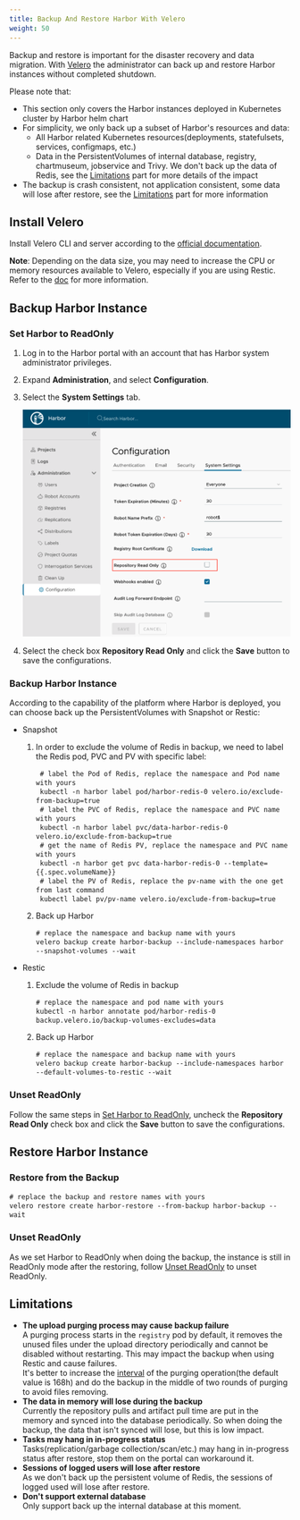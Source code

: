 ```yaml
---
title: Backup And Restore Harbor With Velero  
weight: 50
---
```


Backup and restore is important for the disaster recovery and data migration. With [Velero](https://velero.io/) the administrator can back up and restore Harbor instances without completed shutdown.  

Please note that:
* This section only covers the Harbor instances deployed in Kubernetes cluster by Harbor helm chart
* For simplicity, we only back up a subset of Harbor's resources and data:
  * All Harbor related Kubernetes resources(deployments, statefulsets, services, configmaps, etc.)
  * Data in the PersistentVolumes of internal database, registry, chartmuseum, jobservice and Trivy. We don't back up the data of Redis, see the [Limitations](#limitations) part for more details of the impact
* The backup is crash consistent, not application consistent, some data will lose after restore, see the [Limitations](#limitations) part for more information

## Install Velero
Install Velero CLI and server according to the [official documentation](https://velero.io/docs/v1.9/basic-install/).

**Note**: Depending on the data size, you may need to increase the CPU or memory resources available to Velero, especially if you are using Restic. Refer to the [doc](https://velero.io/docs/v1.9/customize-installation/#customize-resource-requests-and-limits) for more information.

## Backup Harbor Instance
### Set Harbor to ReadOnly
1. Log in to the Harbor portal with an account that has Harbor system administrator privileges.
1. Expand **Administration**, and select **Configuration**.
1. Select the **System Settings** tab.

   ![Set read only](../../img/set-read-only.png)

1. Select the check box **Repository Read Only** and click the **Save** button to save the configurations.

### Backup Harbor Instance
According to the capability of the platform where Harbor is deployed, you can choose back up the PersistentVolumes with Snapshot or Restic:
* Snapshot
  1. In order to exclude the volume of Redis in backup, we need to label the Redis pod, PVC and PV with specific label:
     ```shell
      # label the Pod of Redis, replace the namespace and Pod name with yours
      kubectl -n harbor label pod/harbor-redis-0 velero.io/exclude-from-backup=true 
      # label the PVC of Redis, replace the namespace and PVC name with yours
      kubectl -n harbor label pvc/data-harbor-redis-0 velero.io/exclude-from-backup=true
      # get the name of Redis PV, replace the namespace and PVC name with yours 
      kubectl -n harbor get pvc data-harbor-redis-0 --template={{.spec.volumeName}}
      # label the PV of Redis, replace the pv-name with the one get from last command
      kubectl label pv/pv-name velero.io/exclude-from-backup=true
     ```
  1. Back up Harbor
      ```shell
      # replace the namespace and backup name with yours
      velero backup create harbor-backup --include-namespaces harbor --snapshot-volumes --wait
      ```
  
* Restic
  1. Exclude the volume of Redis in backup
      ```shell
      # replace the namespace and pod name with yours
      kubectl -n harbor annotate pod/harbor-redis-0 backup.velero.io/backup-volumes-excludes=data
      ```
  1. Back up Harbor
      ```shell
      # replace the namespace and backup name with yours
      velero backup create harbor-backup --include-namespaces harbor --default-volumes-to-restic --wait
      ```

### Unset ReadOnly
Follow the same steps in [Set Harbor to ReadOnly](#set-harbor-to-readonly), uncheck the **Repository Read Only** check box and click the **Save** button to save the configurations.

## Restore Harbor Instance
### Restore from the Backup
```shell
# replace the backup and restore names with yours
velero restore create harbor-restore --from-backup harbor-backup --wait
```

### Unset ReadOnly
As we set Harbor to ReadOnly when doing the backup, the instance is still in ReadOnly mode after the restoring, follow [Unset ReadOnly](#unset-readonly) to unset ReadOnly.


## Limitations
* **The upload purging process may cause backup failure**  
  A purging process starts in the `registry` pod by default, it removes the unused files under the upload directory periodically and cannot be disabled without restarting. This may impact the backup when using Restic and cause failures.  
  It's better to increase the [interval](https://github.com/goharbor/harbor-helm/blob/v1.9.2/values.yaml#L581) of the purging operation(the default value is 168h) and do the backup in the middle of two rounds of purging to avoid files removing.
* **The data in memory will lose during the backup**  
  Currently the repository pulls and artifact pull time are put in the memory and synced into the database periodically. So when doing the backup, the data that isn't synced will lose, but this is low impact. 
* **Tasks may hang in in-progress status**  
  Tasks(replication/garbage collection/scan/etc.) may hang in in-progress status after restore, stop them on the portal can workaround it.
* **Sessions of logged users will lose after restore**  
  As we don't back up the persistent volume of Redis, the sessions of logged used will lose after restore.
* **Don't support external database**  
  Only support back up the internal database at this moment.

